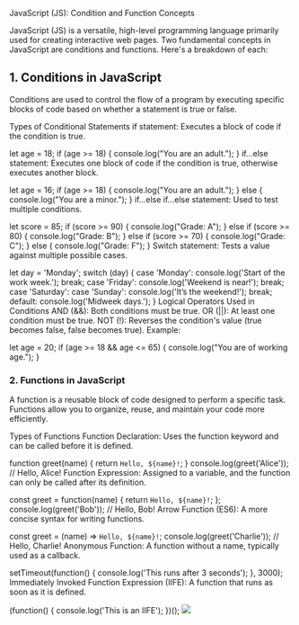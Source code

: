 JavaScript (JS): Condition and Function Concepts

JavaScript (JS) is a versatile, high-level programming language primarily used for creating interactive web pages. Two fundamental concepts in JavaScript are conditions and functions. Here's a breakdown of each:

## 1. Conditions in JavaScript
Conditions are used to control the flow of a program by executing specific blocks of code based on whether a statement is true or false.

Types of Conditional Statements
if statement: Executes a block of code if the condition is true.

let age = 18;
if (age >= 18) {
  console.log("You are an adult.");
}
if...else statement: Executes one block of code if the condition is true, otherwise executes another block.

let age = 16;
if (age >= 18) {
  console.log("You are an adult.");
} else {
  console.log("You are a minor.");
}
if...else if...else statement: Used to test multiple conditions.


let score = 85;
if (score >= 90) {
  console.log("Grade: A");
} else if (score >= 80) {
  console.log("Grade: B");
} else if (score >= 70) {
  console.log("Grade: C");
} else {
  console.log("Grade: F");
}
Switch statement: Tests a value against multiple possible cases.


let day = 'Monday';
switch (day) {
  case 'Monday':
    console.log('Start of the work week.');
    break;
  case 'Friday':
    console.log('Weekend is near!');
    break;
  case 'Saturday':
  case 'Sunday':
    console.log('It’s the weekend!');
    break;
  default:
    console.log('Midweek days.');
}
Logical Operators Used in Conditions
AND (&&): Both conditions must be true.
OR (||): At least one condition must be true.
NOT (!): Reverses the condition's value (true becomes false, false becomes true).
Example:


let age = 20;
if (age >= 18 && age <= 65) {
  console.log("You are of working age.");
}
### 2. Functions in JavaScript
A function is a reusable block of code designed to perform a specific task. Functions allow you to organize, reuse, and maintain your code more efficiently.

Types of Functions
Function Declaration: Uses the function keyword and can be called before it is defined.

function greet(name) {
  return `Hello, ${name}!`;
}
console.log(greet('Alice')); // Hello, Alice!
Function Expression: Assigned to a variable, and the function can only be called after its definition.


const greet = function(name) {
  return `Hello, ${name}!`;
};
console.log(greet('Bob')); // Hello, Bob!
Arrow Function (ES6): A more concise syntax for writing functions.

const greet = (name) => `Hello, ${name}!`;
console.log(greet('Charlie')); // Hello, Charlie!
Anonymous Function: A function without a name, typically used as a callback.


setTimeout(function() {
  console.log('This runs after 3 seconds');
}, 3000);
Immediately Invoked Function Expression (IIFE): A function that runs as soon as it is defined.


(function() {
  console.log('This is an IIFE');
})();
![](https://miro.medium.com/v2/resize:fit:1400/1*oTlqfS_eCRt14QaAw7XpRw.jpeg)

